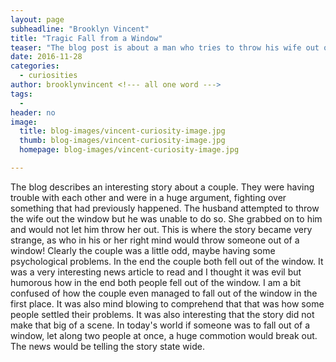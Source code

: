 ```yaml
---
layout: page
subheadline: "Brooklyn Vincent"
title: "Tragic Fall from a Window"
teaser: "The blog post is about a man who tries to throw his wife out of a window"
date: 2016-11-28
categories:
  - curiosities
author: brooklynvincent <!--- all one word --->
tags:
  -
header: no
image:
  title: blog-images/vincent-curiosity-image.jpg
  thumb: blog-images/vincent-curiosity-image.jpg
  homepage: blog-images/vincent-curiosity-image.jpg

---
```

The blog describes an interesting story about a couple. They were having trouble with each other and were in a huge argument, fighting over something that had previously happened. The husband attempted to throw the wife out the window but he was unable to do so. She grabbed on to him and would not let him throw her out. This is where the story became very strange, as who in his or her right mind would throw someone out of a window! Clearly the couple was a little odd, maybe having some psychological problems. In the end the couple both fell out of the window. It was a very interesting news article to read and I thought it was evil but humorous how in the end both people fell out of the window. I am a bit confused of how the couple even managed to fall out of the window in the first place. It was also mind blowing to comprehend that that was how some people settled their problems.  It was also interesting that the story did not make that big of a scene. In today's world if someone was to fall out of a window, let along two people at once, a huge commotion would break out. The news would be telling the story state wide.
